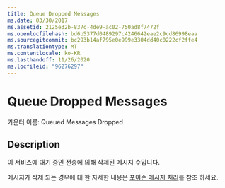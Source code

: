 ```yaml
---
title: Queue Dropped Messages
ms.date: 03/30/2017
ms.assetid: 2125e32b-837c-4de9-ac02-750ad8f7472f
ms.openlocfilehash: bd6b5377d0489297c4246642eae2c9cd86998eaa
ms.sourcegitcommit: bc293b14af795e0e999e3304dd40c0222cf2ffe4
ms.translationtype: MT
ms.contentlocale: ko-KR
ms.lasthandoff: 11/26/2020
ms.locfileid: "96276297"
---
```

# <a name="queue-dropped-messages"></a>Queue Dropped Messages

카운터 이름: Queued Messages Dropped  
  
## <a name="description"></a>Description  

 이 서비스에 대기 중인 전송에 의해 삭제된 메시지 수입니다.  
  
 메시지가 삭제 되는 경우에 대 한 자세한 내용은 [포이즌 메시지 처리](../../feature-details/poison-message-handling.md)를 참조 하세요.
